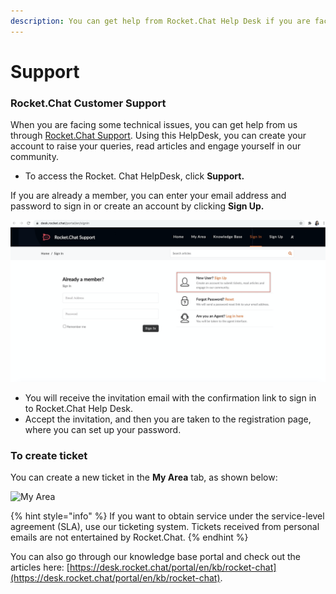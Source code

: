 ```yaml
---
description: You can get help from Rocket.Chat Help Desk if you are facing issues.
---
```


# Support

### Rocket.Chat Customer Support

When you are facing some technical issues, you can get help from us through [Rocket.Chat Support](https://desk.rocket.chat/portal/en/signin). Using this HelpDesk, you can create your account to raise your queries, read articles and engage yourself in our community.

* To access the Rocket. Chat HelpDesk, click **Support.**

If you are already a member, you can enter your email address and password to sign in or create an account by clicking **Sign Up.**

![SIgn Up](<../../../.gitbook/assets/image (101).png>)

* You will receive the invitation email with the confirmation link to sign in to Rocket.Chat Help Desk.
* Accept the invitation, and then you are taken to the registration page, where you can set up your password.

### To create ticket

You can create a new ticket in the **My Area** tab, as shown below:

![My Area](<../../../.gitbook/assets/image (107).png>)

{% hint style="info" %}
If you want to obtain service under the service-level agreement (SLA), use our ticketing system. Tickets received from personal emails are not entertained by Rocket.Chat.
{% endhint %}

You can also go through our knowledge base portal and check out the articles here: [https://desk.rocket.chat/portal/en/kb/rocket-chat](https://desk.rocket.chat/portal/en/kb/rocket-chat).

